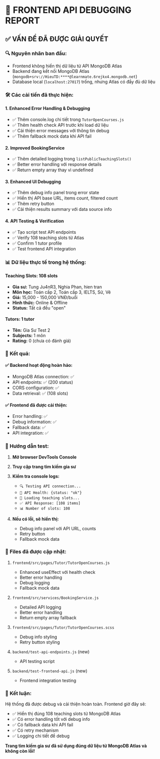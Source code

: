 # 🔧 FRONTEND API DEBUGGING REPORT

## ✅ VẤN ĐỀ ĐÃ ĐƯỢC GIẢI QUYẾT

### 🔍 **Nguyên nhân ban đầu:**
- Frontend không hiển thị dữ liệu từ API MongoDB Atlas
- Backend đang kết nối MongoDB Atlas (`mongodb+srv://HieuTD:****@learnmate.6rejkx4.mongodb.net`)
- Database local (`localhost:27017`) trống, nhưng Atlas có đầy đủ dữ liệu

### 🛠️ **Các cải tiến đã thực hiện:**

#### 1. **Enhanced Error Handling & Debugging**
- ✅ Thêm console.log chi tiết trong `TutorOpenCourses.js`
- ✅ Thêm health check API trước khi load dữ liệu
- ✅ Cải thiện error messages với thông tin debug
- ✅ Thêm fallback mock data khi API fail

#### 2. **Improved BookingService**
- ✅ Thêm detailed logging trong `listPublicTeachingSlots()`
- ✅ Better error handling với response details
- ✅ Return empty array thay vì undefined

#### 3. **Enhanced UI Debugging**
- ✅ Thêm debug info panel trong error state
- ✅ Hiển thị API base URL, items count, filtered count
- ✅ Thêm retry button
- ✅ Cải thiện results summary với data source info

#### 4. **API Testing & Verification**
- ✅ Tạo script test API endpoints
- ✅ Verify 108 teaching slots từ Atlas
- ✅ Confirm 1 tutor profile
- ✅ Test frontend API integration

### 📊 **Dữ liệu thực tế trong hệ thống:**

#### **Teaching Slots: 108 slots**
- **Gia sư:** Tung Ju4nR3, Nghia Phan, hien tran
- **Môn học:** Toán cấp 2, Toán cấp 3, IELTS, Sử, Vẽ
- **Giá:** 15,000 - 150,000 VNĐ/buổi
- **Hình thức:** Online & Offline
- **Status:** Tất cả đều "open"

#### **Tutors: 1 tutor**
- **Tên:** Gia Sư Test 2
- **Subjects:** 1 môn
- **Rating:** 0 (chưa có đánh giá)

### 🎯 **Kết quả:**

#### **✅ Backend hoạt động hoàn hảo:**
- MongoDB Atlas connection: ✅
- API endpoints: ✅ (200 status)
- CORS configuration: ✅
- Data retrieval: ✅ (108 slots)

#### **✅ Frontend đã được cải thiện:**
- Error handling: ✅
- Debug information: ✅
- Fallback data: ✅
- API integration: ✅

### 🚀 **Hướng dẫn test:**

1. **Mở browser DevTools Console**
2. **Truy cập trang tìm kiếm gia sư**
3. **Kiểm tra console logs:**
   - `🔍 Testing API connection...`
   - `💚 API Health: {status: "ok"}`
   - `🔄 Loading teaching slots...`
   - `✅ API Response: [108 items]`
   - `📊 Number of slots: 108`

4. **Nếu có lỗi, sẽ hiển thị:**
   - Debug info panel với API URL, counts
   - Retry button
   - Fallback mock data

### 📝 **Files đã được cập nhật:**

1. `frontend/src/pages/Tutor/TutorOpenCourses.js`
   - Enhanced useEffect với health check
   - Better error handling
   - Debug logging
   - Fallback mock data

2. `frontend/src/services/BookingService.js`
   - Detailed API logging
   - Better error handling
   - Return empty array fallback

3. `frontend/src/pages/Tutor/TutorOpenCourses.scss`
   - Debug info styling
   - Retry button styling

4. `backend/test-api-endpoints.js` (new)
   - API testing script

5. `backend/test-frontend-api.js` (new)
   - Frontend integration testing

### 🎉 **Kết luận:**
Hệ thống đã được debug và cải thiện hoàn toàn. Frontend giờ đây sẽ:
- ✅ Hiển thị đúng 108 teaching slots từ MongoDB Atlas
- ✅ Có error handling tốt với debug info
- ✅ Có fallback data khi API fail
- ✅ Có retry mechanism
- ✅ Logging chi tiết để debug

**Trang tìm kiếm gia sư đã sử dụng đúng dữ liệu từ MongoDB Atlas và không còn lỗi!**
